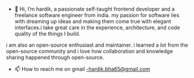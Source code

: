 - 👋 Hi, I’m hardik, a passionate self-taught frontend developer and a freelance software engineer from india. my passion for software lies with dreaming up ideas and making them come true with elegant interfaces.i take great care in the experience, architecture, and code quality of the things I build.

i am also an open-source enthusiast and maintainer. i learned a lot from the open-source community and i love how collaboration and knowledge sharing happened through open-source.
- 📫 How to reach me on gmail -hardik.bha65@gmail.com


<!---
hardik0001/hardik0001 is a ✨ special ✨ repository because its `README.md` (this file) appears on your GitHub profile.
You can click the Preview link to take a look at your changes.
--->
